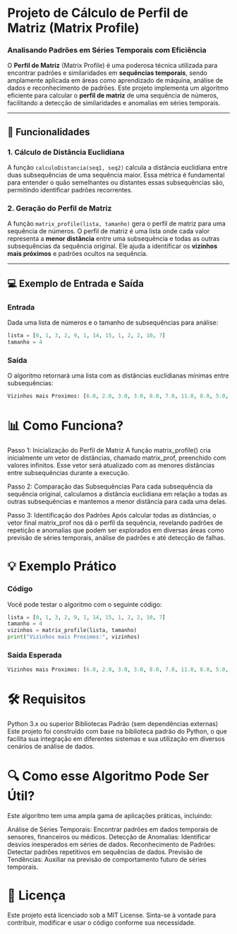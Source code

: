 # Projeto de Cálculo de Perfil de Matriz (Matrix Profile)

### **Analisando Padrões em Séries Temporais com Eficiência**

O **Perfil de Matriz** (Matrix Profile) é uma poderosa técnica utilizada para encontrar padrões e similaridades em **sequências temporais**, sendo amplamente aplicada em áreas como aprendizado de máquina, análise de dados e reconhecimento de padrões. Este projeto implementa um algoritmo eficiente para calcular o **perfil de matriz** de uma sequência de números, facilitando a detecção de similaridades e anomalias em séries temporais.

---

## 🚀 Funcionalidades

### **1. Cálculo de Distância Euclidiana**
A função `calculoDistancia(seq1, seq2)` calcula a distância euclidiana entre duas subsequências de uma sequência maior. Essa métrica é fundamental para entender o quão semelhantes ou distantes essas subsequências são, permitindo identificar padrões recorrentes.

### **2. Geração do Perfil de Matriz**
A função `matrix_profile(lista, tamanho)` gera o perfil de matriz para uma sequência de números. O perfil de matriz é uma lista onde cada valor representa a **menor distância** entre uma subsequência e todas as outras subsequências da sequência original. Ele ajuda a identificar os **vizinhos mais próximos** e padrões ocultos na sequência.

---

## 💻 Exemplo de Entrada e Saída

### **Entrada**
Dada uma lista de números e o tamanho de subsequências para análise:

```python
lista = [0, 1, 3, 2, 9, 1, 14, 15, 1, 2, 2, 10, 7]
tamanho = 4
```

### **Saída**
O algoritmo retornará uma lista com as distâncias euclidianas mínimas entre subsequências:

```python
Vizinhos mais Proximos: [6.0, 2.0, 3.0, 3.0, 8.0, 7.0, 11.0, 8.0, 5.0, 6.0]
```
# 📊 Como Funciona?
Passo 1: Inicialização do Perfil de Matriz
A função matrix_profile() cria inicialmente um vetor de distâncias, chamado matrix_prof, preenchido com valores infinitos. Esse vetor será atualizado com as menores distâncias entre subsequências durante a execução.

Passo 2: Comparação das Subsequências
Para cada subsequência da sequência original, calculamos a distância euclidiana em relação a todas as outras subsequências e mantemos a menor distância para cada uma delas.

Passo 3: Identificação dos Padrões
Após calcular todas as distâncias, o vetor final matrix_prof nos dá o perfil da sequência, revelando padrões de repetição e anomalias que podem ser explorados em diversas áreas como previsão de séries temporais, análise de padrões e até detecção de falhas.

# 💡 Exemplo Prático
### **Código** 
Você pode testar o algoritmo com o seguinte código:

```python
lista = [0, 1, 3, 2, 9, 1, 14, 15, 1, 2, 2, 10, 7]
tamanho = 4
vizinhos = matrix_profile(lista, tamanho)
print("Vizinhos mais Proximos:", vizinhos)
```

### **Saída Esperada**

```python
Vizinhos mais Proximos: [6.0, 2.0, 3.0, 3.0, 8.0, 7.0, 11.0, 8.0, 5.0, 6.0]
```

# 🛠️ Requisitos
Python 3.x ou superior
Bibliotecas Padrão (sem dependências externas)
Este projeto foi construído com base na biblioteca padrão do Python, o que facilita sua integração em diferentes sistemas e sua utilização em diversos cenários de análise de dados.

# 🔍 Como esse Algoritmo Pode Ser Útil?
Este algoritmo tem uma ampla gama de aplicações práticas, incluindo:

Análise de Séries Temporais: Encontrar padrões em dados temporais de sensores, financeiros ou médicos.
Detecção de Anomalias: Identificar desvios inesperados em séries de dados.
Reconhecimento de Padrões: Detectar padrões repetitivos em sequências de dados.
Previsão de Tendências: Auxiliar na previsão de comportamento futuro de séries temporais.

# 📜 Licença
Este projeto está licenciado sob a MIT License. Sinta-se à vontade para contribuir, modificar e usar o código conforme sua necessidade.
